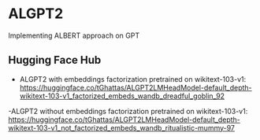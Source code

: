 # ALGPT2
Implementing ALBERT approach on GPT 

## Hugging Face Hub
- ALGPT2 with embeddings factorization pretrained on wikitext-103-v1:
https://huggingface.co/tGhattas/ALGPT2LMHeadModel-default_depth-wikitext-103-v1_factorized_embeds_wandb_dreadful_goblin_92

-ALGPT2 without embeddings factorization pretrained on wikitext-103-v1:
https://huggingface.co/tGhattas/ALGPT2LMHeadModel-default_depth-wikitext-103-v1_not_factorized_embeds_wandb_ritualistic-mummy-97
